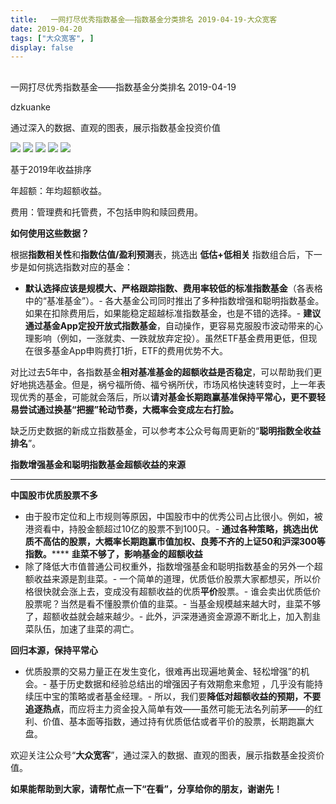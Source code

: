 ```yaml
---
title:   一网打尽优秀指数基金——指数基金分类排名 2019-04-19-大众宽客
date: 2019-04-20
tags: ["大众宽客", ]
display: false
---
```



## 



一网打尽优秀指数基金——指数基金分类排名 2019-04-19




dzkuanke




通过深入的数据、直观的图表，展示指数基金投资价值




<img class="" data-copyright="0" data-ratio="1.6786427145708582" data-s="300,640" src="https://mmbiz.qpic.cn/mmbiz_png/PKw3FQPmhIj9SgMbRJmvlmYTWy7cCsjlkASVb0HlrHdVJe0rYZob3dZApbSV7j3BicTMDpVFIsn4vAdQCzBLichQ/640?wx_fmt=png" data-type="png" data-w="1002" style="white-space: normal;"/>

<img class="" data-copyright="0" data-ratio="1.393638170974155" data-s="300,640" src="https://mmbiz.qpic.cn/mmbiz_png/PKw3FQPmhIj9SgMbRJmvlmYTWy7cCsjlgPgOVic5CVXVwkcibQ9fibOyvdj7YYnc3oEViaOcnk2Ek4pf7HBVUrgQ3A/640?wx_fmt=png" data-type="png" data-w="1006" style="white-space: normal;"/>

<img class="" data-copyright="0" data-ratio="1.3359683794466404" data-s="300,640" src="https://mmbiz.qpic.cn/mmbiz_png/PKw3FQPmhIj9SgMbRJmvlmYTWy7cCsjln0oCqmNxHB8Vu2m26J34MeIjySNpyVtIcibLAVxKPfPTpqntWI78OiaA/640?wx_fmt=png" data-type="png" data-w="1012" style="white-space: normal;"/>

<img class="" data-copyright="0" data-ratio="1.127744510978044" data-s="300,640" src="https://mmbiz.qpic.cn/mmbiz_png/PKw3FQPmhIj9SgMbRJmvlmYTWy7cCsjlj7hoOzXic5nX4sgrjzIgXnyAwv9iaJttIia0vuB0rFiastdgg405AicWibDg/640?wx_fmt=png" data-type="png" data-w="1002" style="white-space: normal;"/>

<img class="" data-copyright="0" data-ratio="1.3152610441767068" data-s="300,640" src="https://mmbiz.qpic.cn/mmbiz_png/PKw3FQPmhIj9SgMbRJmvlmYTWy7cCsjlJwNV04t689KOWf7DfEn2efqzokWHRBefj9c4XvP5H8CClEHXx38aGw/640?wx_fmt=png" data-type="png" data-w="996" style=""/>



基于2019年收益排序

年超额：年均超额收益。

费用：管理费和托管费，不包括申购和赎回费用。





**如何使用这些数据？**



根据**指数相关性**和**指数估值/盈利预测**表，挑选出&nbsp;**低估+低相关** 指数组合后，下一步是如何挑选指数对应的基金：
- **默认选择应该是规模大、严格跟踪指数、费用率较低的标准指数基金**（各表格中的“基准基金”）。- 各大基金公司同时推出了多种指数增强和聪明指数基金。如果在扣除费用后，如果能稳定超越标准指数基金，也是不错的选择。- **建议通过基金App定投开放式指数基金**，自动操作，更容易克服股市波动带来的心理影响（例如，一涨就卖、一跌就放弃定投）。虽然ETF基金费用更低，但现在很多基金App申购费打1折，ETF的费用优势不大。


对比过去5年中，各指数基金**相对基准基金的超额收益是否稳定**<h-char unicode="ff0c" class="" style="max-width: 100%;box-sizing: border-box !important;word-wrap: break-word !important;">，</h-char>可以帮助我们更好地挑选基金。但是，祸兮福所倚、福兮祸所伏，市场风格快速转变时，上一年表现优秀的基金，可能就会落后，所以**请对基金长期跑赢基准保持平常心，更不要轻易尝试通过换基“把握”轮动节奏，大概率会变成左右打脸。**



缺乏历史数据的新成立指数基金，可以参考本公众号每周更新的“**聪明指数全收益排名**”。



**指数增强基金和聪明指数基金超额收益的来源**

****

**中国股市优质股票不多**
- 由于股市定位和上市规则等原因，中国股市中的优秀公司占比很小。例如，被港资看中，持股金额超过10亿的股票不到100只。- **通过各种策略，挑选出优质不高估的股票，大概率长期跑赢市值加权、良莠不齐的上证50和沪深300等指数。******
**韭菜不够了，影响基金的超额收益**
- 除了降低大市值普通公司权重外，指数增强基金和聪明指数基金的另外一个超额收益来源是割韭菜。- 一个简单的道理，优质低价股票大家都想买，所以价格很快就会涨上去，变成没有超额收益的优质**平价**股票。- 谁会卖出优质低价股票呢？当然是看不懂股票价值的韭菜。- 当基金规模越来越大时，韭菜不够了，超额收益就会越来越少。- 此外，沪深港通资金源源不断北上，加入割韭菜队伍，加速了韭菜的凋亡。


**回归本源，保持平常心**
- 优质股票的交易力量正在发生变化，很难再出现遍地黄金、轻松增强”的机会。- 基于历史数据和经验总结出的增强因子有效期愈来愈短 ，几乎没有能持续压中宝的策略或者基金经理。- 所以，我们要**降低对超额收益的预期，不要追逐热点**，而应将主力资金投入简单有效——虽然可能无法名列前茅——的红利、价值、基本面等指数，通过持有优质低估或者平价的股票，长期跑赢大盘。


欢迎关注公众号“**大众宽客**”，通过深入的数据、直观的图表，展示指数基金投资价值。



**如果能帮助到大家，请帮忙点一下<strong style="max-width: 100%;box-sizing: border-box !important;word-wrap: break-word !important;">“在看”**，分享给你的朋友，谢谢先！</strong>